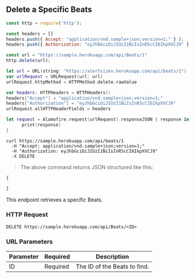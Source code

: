 ## Delete a Specific Beats

```javascript
const http = require('http');

const headers = [] 
headers.push({ Accept: "application/vnd.sample+json;version=1;" } ); 
headers.push({ Authorization: "eyJhbGciOiJIUzI1NiIsInR5cCI6IkpXVCJ9" } ); 

const url = "https://sample.herokuapp.com/api/Beats/1"
http.delete(url);
```

```swift
let url = URL(string: "https://alertsizen.herokuapp.com/api/beats/1")
var urlRequest = URLRequest(url: url)
urlRequest.httpMethod = HTTPMethod.delete.rawValue

var headers: HTTPHeaders = HTTPHeaders()
headers["Accept"] = "application/vnd.sample+json;version=1;"
headers["Authorization"] = "eyJhbGciOiJIUzI1NiIsInR5cCI6IkpXVCJ9"
urlRequest.allHTTPHeaderFields = headers

let request = Alamofire.request(urlRequest).responseJSON { response in
      print(response)
}
```

```shell
curl https://sample.herokuapp.com/api/beats/1
  -H "Accept: application/vnd.sample+json;version=1;"
  -H "Authorization: eyJhbGciOiJIUzI1NiIsInR5cCI6IkpXVCJ9"
  -X DELETE
```

> The above command returns JSON structured like this:

```json
{

}
```

This endpoint retrieves a specific Beats.

### HTTP Request

`DELETE https://sample.herokuapp.com/api/Beats/<ID>`

### URL Parameters

Parameter | Required | Description
--------- | ------- | -----------
ID | Required | The ID of the Beats to find.

